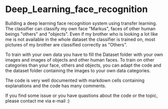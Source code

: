 # Deep_Learning_face_recognition
 Building a deep learning face recognition system using transfer learning.
 The classifier can classify my own face "Markus", faces of other human beings "others" and "objects".
 Even if my brother who is looking a lot like me is not available in the whole dataset the classifier is trained on, most pictures of my brother are classified correctly as "Others".

To train with your own data you have to fill the Dataset folder with your own images and images of objects and other human faces.
To train on other categories than your face, others and objects, you can adapt the code and the dataset folder containing the images to your own data categories.

The code is very well documented with markdown cells containing explanations and the code has many comments.

If you find some issue or you have quastions about the code or the topic, please contact me via e-mail :)
